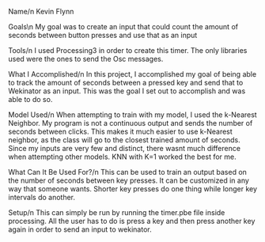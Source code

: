 Name/n
Kevin Flynn

Goals\n
My goal was to create an input that could count the amount of seconds between button presses and use that as an input

Tools/n
I used Processing3 in order to create this timer. The only libraries used were the ones to send the Osc messages.

What I Accomplished/n
In this project, I accomplished my goal of being able to track the amount of seconds between a pressed key and send that to Wekinator as an input. This was the goal I set out to accomplish and was able to do so.

Model Used/n
When attempting to train with my model, I used the k-Nearest Neighbor. My program is not a continuous output and sends the number of seconds between clicks. This makes it much easier to use k-Nearest neighbor, as the class will go to the closest trained amount of seconds. Since my inputs are very few and distinct, there wasnt much difference when attempting other models. KNN with K=1 worked the best for me. 

What Can It Be Used For?/n
This can be used to train an output based on the number of seconds between key presses. It can be customized in any way that someone wants. Shorter key presses do one thing while longer key intervals do another.

Setup/n
This can simply be run by running the timer.pbe file inside processing. All the user has to do is press a key and then press another key again in order to send an input to wekinator.
